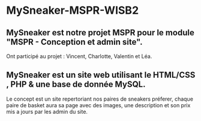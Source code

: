 # MySneaker-MSPR-WISB2

## MySneaker est notre projet MSPR pour le module "MSPR - Conception et admin site".

Ont participé au projet : Vincent, Charlotte, Valentin et Léa.

## MySneaker est un site web utilisant le HTML/CSS , PHP & une base de donnée MySQL.

Le concept est un site repertoriant nos paires de sneakers préferer, chaque paire de basket aura sa page avec des images, une description et son prix mis a jours par les admin du site. 

